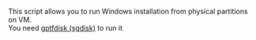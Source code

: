 This script allows you to run Windows installation from physical partitions on VM.  
You need [gptfdisk (sgdisk)](https://archlinux.org/packages/extra/x86_64/gptfdisk/) to run it
